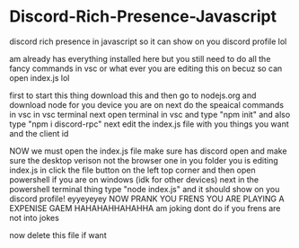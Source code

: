 # Discord-Rich-Presence-Javascript

discord rich presence in javascript so it can show on you discord profile lol

am already has everything installed here but you still need to do all the fancy commands in vsc or what ever you are editing this on becuz so can open index.js lol

first to start this thing
download this and then go to nodejs.org and download node for you device you are on
next do the speaical commands in vsc in vsc terminal
next open terminal in vsc and type "npm init" and also type "npm i discord-rpc"
next edit the index.js file with you things you want and the client id

NOW we must open the index.js file
make sure has discord open and make sure the desktop verison not the browser one
in you folder you is editing index.js in click the file button on the left top corner and then open powershell if you are on windows (idk for other devices)
next in the powershell terminal thing type "node index.js" and it should show on you discord profile! eyyeyeyey
NOW PRANK YOU FRENS YOU ARE PLAYING A EXPENISE GAEM HAHAHAHHAHAHHA
am joking dont do if you frens are not into jokes

now delete this file if want
